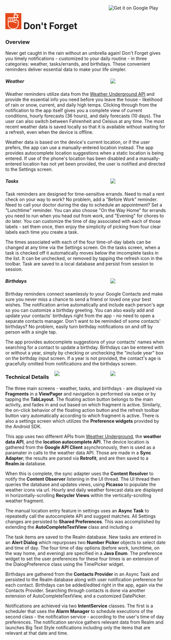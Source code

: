 <a href='https://play.google.com/store/apps/details?id=com.charlesdrews.dontforget&utm_source=global_co&utm_medium=prtnr&utm_content=Mar2515&utm_campaign=PartBadge&pcampaignid=MKT-Other-global-all-co-prtnr-ap-PartBadge-Mar2515-1' target="_blank"><img alt='Get it on Google Play' src='https://play.google.com/intl/en_us/badges/images/apps/en-play-badge.png' width="180" align="right" /></a>

# <img src="images/icon.png" width="50"> Don't Forget

### Overview
Never get caught in the rain without an umbrella again! Don't Forget gives you timely notifications - customized to your daily routine - in three categories: weather, tasks/errands, and birthdays. These convenient reminders deliver essential data to make your life simpler.

##### Weather <img src="http://i.imgur.com/GUl5yHe.png" width="175" align="right" />
Weather reminders utilize data from the [Weather Underground API](http://www.wunderground.com/weather/api/) and provide the essential info you need before you leave the house - likelihood of rain or snow, current, and daily high temps. Clicking through from the notification to the app itself gives you a complete view of current conditions, hourly forecasts (36 hours), and daily forecasts (10 days). The user can also switch between Fahrenheit and Celsius at any time. The most recent weather data is saved locally so that it is available without waiting for a refresh, even when the device is offline.

Weather data is based on the device's current location, or if the user prefers, the app can use a manually-entered location instead. The app provides autocomplete location suggestions when a static location is being entered. If use of the phone's location has been disabled and a manually-entered location has not yet been provided, the user is notified and directed to the Settings screen.

##### Tasks <img src="http://i.imgur.com/tao62Tf.png" width="175" align="right" />
Task reminders are designed for time-sensitive errands. Need to mail a rent check on your way to work? No problem, add a "Before Work" reminder. Need to call your doctor during the day to schedule an appointment? Set a "Lunchtime" reminder. You can also choose "On the Way Home" for errands you need to run when you head out from work, and "Evening" for chores to do later. You can customize the time of day associated with each of those labels - set them once, then enjoy the simplicity of picking from four clear labels each time you create a task.

The times associated with each of the four time-of-day labels can be changed at any time via the Settings screen. On the tasks screen, when a task is checked off it automatically moves below the imcomplete tasks in the list. It can be unchecked, or removed by tapping the refresh icon in the toolbar. Task are saved to a local database and persist from session to session.

##### Birthdays <img src="http://i.imgur.com/D5BRiP5.jpg" width="175" align="right" />
Birthday reminders connect seamlessly to your Google Contacts and make sure you never miss a chance to send a friend or loved one your best wishes. The notification arrive automatically and include each person's age so you can customize a birthday greeting. You can also easily add and update your contacts' birthdays right from the app - no need to open a separate contacts manager. Don't want to be reminded of some contacts' birthdays? No problem, easily turn birthday notifications on and off by person with a single tap.

The app provides autocomplete suggestions of your contacts' names when searching for a contact to update a birthday. Birthdays can be entered with or without a year, simply by checking or unchecking the "include year" box on the birthday input screen. If a year is not provided, the contact's age is gracefully omitted from notifications and the birthdays screen.

<img src="http://i.imgur.com/HiT8cwj.jpg" width="175" align="right" /><img src="http://i.imgur.com/nER0H6t.png" width="175" align="right" />

### Technical Details
The three main screens - weather, tasks, and birthdays - are displayed via **Fragments** in a **ViewPager** and navigation is performed via swipe or by tapping the **TabLayout**. The floating action button belongs to the main activity, and fades in and out based on which fragment is active. Similarly, the on-click behavior of the floating action button and the refresh toolbar button vary automatically according to which fragment is active. There is also a settings screen which utilizes the **Preference widgets** provided by the Android SDK.

This app uses two different APIs from [Weather Underground](http://www.wunderground.com/weather/api/), the **weather data API**, and the **location autocomplete API**. The device location is gathered from the **Google API Client** asynchronously, then is used as a paramater in calls to the weather data API. Those are made in a **Sync Adapter**; the results are parsed via **Retrofit**, and are then saved to a **Realm.io** database.

When this is complete, the sync adapter uses the **Content Resolver** to notify the **Content Observer** listening in the UI thread. The UI thread then queries the database and updates views, using **Picasso** to populate the weather icons via url. Hourly and daily weather forecast data are displayed in horizontally-scrolling **Recycler Views** within the vertically-scrolling weather fragment.

The manual location entry feature in settings uses an **Async Task** to repeatedly call the autocomplete API and suggest matches. All Settings changes are persisted to **Shared Preferences**. This was accomplished by extending the **AutoCompleteTextView** class and including a 

The task items are saved to the Realm database. New tasks are entered in an **Alert Dialog** which repurposes two **Number Picker** objects to select date and time of day. The four time of day options (before work, lunchtime, on the way home, and evening) are specified in a **Java Enum**. The preference widget to set the user preferences for these four times is an extension of the DialogPreference class using the TimePicker widget.

Birthdays are gathered from the **Contacts Provider** in an Async Task and persisted to the Realm database along with user notification preference for each contact. Birthdays can be added/edited right in the app, again via the Contacts Provider. Searching through contacts is done via another extension of AutoCompleteTextView, and a customized DatePicker.

Notifications are achieved via two **IntentService** classes. The first is a scheduler that uses the **Alarm Manager** to schedule executions of the second class - the notification service - according to the user's time of day preferences. The notification service gathers relevant data from Realm and launches Big Text Style notifications including only the items that are relevant at that date and time.
